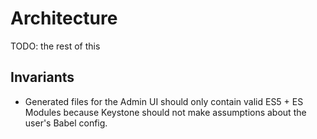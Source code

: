 # Architecture

TODO: the rest of this

## Invariants

- Generated files for the Admin UI should only contain valid ES5 + ES Modules because Keystone should not make assumptions about the user's Babel config.
